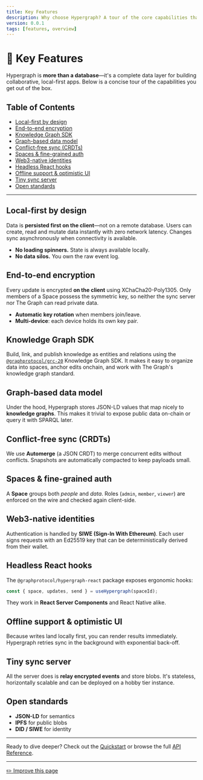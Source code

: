 ```yaml
---
title: Key Features
description: Why choose Hypergraph? A tour of the core capabilities that set it apart from traditional client-server stacks.
version: 0.0.1
tags: [features, overview]
---
```


# 🌟 Key Features

Hypergraph is **more than a database**—it's a complete data layer for building collaborative, local-first apps. Below is a concise tour of the capabilities you get out of the box.

## Table of Contents

- [Local-first by design](#local-first-by-design)
- [End-to-end encryption](#end-to-end-encryption)
- [Knowledge Graph SDK](#knowledge-graph-sdk)
- [Graph-based data model](#graph-based-data-model)
- [Conflict-free sync (CRDTs)](#conflict-free-sync-crdts)
- [Spaces & fine-grained auth](#spaces--fine-grained-auth)
- [Web3-native identities](#web3-native-identities)
- [Headless React hooks](#headless-react-hooks)
- [Offline support & optimistic UI](#offline-support--optimistic-ui)
- [Tiny sync server](#tiny-sync-server)
- [Open standards](#open-standards)

---

## Local-first by design

Data is **persisted first on the client**—not on a remote database. Users can create, read and mutate data instantly with zero network latency. Changes sync asynchronously when connectivity is available.

* **No loading spinners.** State is always available locally.
* **No data silos.** You own the raw event log.

## End-to-end encryption

Every update is encrypted **on the client** using XChaCha20-Poly1305. Only members of a Space possess the symmetric key, so neither the sync server nor The Graph can read private data.

* **Automatic key rotation** when members join/leave.
* **Multi-device**: each device holds its own key pair.

## Knowledge Graph SDK

Build, link, and publish knowledge as entities and relations using the [`@graphprotocol/grc-20`](https://www.npmjs.com/package/@graphprotocol/grc-20) Knowledge Graph SDK. It makes it easy to organize data into spaces, anchor edits onchain, and work with The Graph's knowledge graph standard.

## Graph-based data model

Under the hood, Hypergraph stores JSON-LD values that map nicely to **knowledge graphs**. This makes it trivial to expose public data on-chain or query it with SPARQL later.

## Conflict-free sync (CRDTs)

We use **Automerge** (a JSON CRDT) to merge concurrent edits without conflicts. Snapshots are automatically compacted to keep payloads small.

## Spaces & fine-grained auth

A **Space** groups both *people* and *data*. Roles (`admin`, `member`, `viewer`) are enforced on the wire and checked again client-side.

## Web3-native identities

Authentication is handled by **SIWE (Sign-In With Ethereum)**. Each user signs requests with an Ed25519 key that can be deterministically derived from their wallet.

## Headless React hooks

The `@graphprotocol/hypergraph-react` package exposes ergonomic hooks:

```ts
const { space, updates, send } = useHypergraph(spaceId);
```

They work in **React Server Components** and React Native alike.

## Offline support & optimistic UI

Because writes land locally first, you can render results immediately. Hypergraph retries sync in the background with exponential back-off.

## Tiny sync server

All the server does is **relay encrypted events** and store blobs. It's stateless, horizontally scalable and can be deployed on a hobby tier instance.

## Open standards

* **JSON-LD** for semantics
* **IPFS** for public blobs
* **DID / SIWE** for identity

---

Ready to dive deeper? Check out the [Quickstart](/docs/quickstart) or browse the full [API Reference](/docs/api-reference).

---

[✏️ Improve this page](https://github.com/graphprotocol/hypergraph/edit/main/docs/docs/key-features.md) 